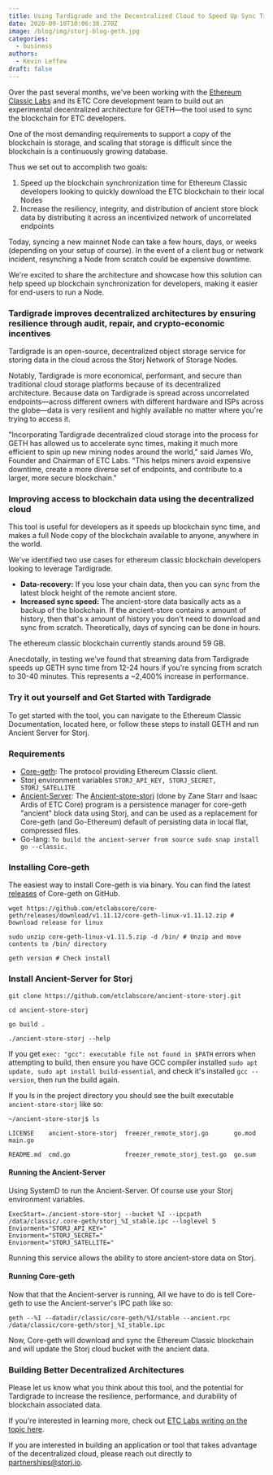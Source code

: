 ```yaml
---
title: Using Tardigrade and the Decentralized Cloud to Speed Up Sync Times for GETH
date: 2020-09-10T10:06:38.270Z
image: /blog/img/storj-blog-geth.jpg
categories:
  - business
authors:
  - Kevin Leffew
draft: false
---
```

Over the past several months, we've been working with the [Ethereum Classic Labs](https://etclabs.org/) and its ETC Core development team to build out an experimental decentralized architecture for GETH—the tool used to sync the blockchain for ETC developers.

One of the most demanding requirements to support a copy of the blockchain is storage, and scaling that storage is difficult since the blockchain is a continuously growing database.

Thus we set out to accomplish two goals:

1. Speed up  the blockchain synchronization time for Ethereum Classic developers looking to quickly download the ETC blockchain to their local Nodes
2. Increase the resiliency, integrity, and distribution of ancient store block data by distributing it across an incentivized network of uncorrelated endpoints

Today, syncing a new mainnet Node can take a few hours, days, or weeks (depending on your setup of course). In the event of a client bug or network incident, resynching a Node from scratch could be expensive downtime.

We're excited to share the architecture and showcase how this solution can help speed up blockchain synchronization for developers, making it easier for end-users to run a Node.

### Tardigrade improves decentralized architectures by ensuring resilience through audit, repair, and crypto-economic incentives

Tardigrade is an open-source, decentralized object storage service for storing data in the cloud across the Storj Network of Storage Nodes.

Notably, Tardigrade is more economical, performant, and secure than traditional cloud storage platforms because of its decentralized architecture. Because data on Tardigrade is spread across uncorrelated endpoints—across different owners with different hardware and ISPs across the globe—data is very resilient and highly available no matter where you're trying to access it.

"Incorporating Tardigrade decentralized cloud storage into the process for GETH has allowed us to accelerate sync times, making it much more efficient to spin up new mining nodes around the world," said James Wo, Founder and Chairman of ETC Labs. "This helps miners avoid expensive downtime, create a more diverse set of endpoints, and contribute to a larger, more secure blockchain."

### Improving access to blockchain data using the decentralized cloud

This tool is useful for developers as it speeds up blockchain sync time, and makes a full Node copy of the blockchain available to anyone, anywhere in the world.

We've identified two use cases for ethereum classic blockchain developers looking to leverage Tardigrade.

* **Data-recovery:** If you lose your chain data, then you can sync from the latest block height of the remote ancient store.
* **Increased sync speed:** The ancient-store data basically acts as a backup of the blockchain. If the ancient-store contains x amount of history, then that's x amount of history you don't need to download and sync from scratch. Theoretically, days of syncing can be done in hours.

The ethereum classic blockchain currently stands around 59 GB.

Anecdotally, in testing we've found that streaming data from Tardigrade speeds up GETH sync time from 12-24 hours if you're syncing from scratch to 30-40 minutes. This represents a ~2,400% increase in performance.

### Try it out yourself and Get Started with Tardigrade

To get started with the tool, you can navigate to the Ethereum Classic Documentation, located here, or follow these steps to install GETH and run Ancient Server for Storj.

### Requirements

* [Core-geth](https://core-geth.org/): The protocol providing Ethereum Classic client.
* Storj environment variables `STORJ_API_KEY, STORJ_SECRET, STORJ_SATELLITE`
* [Ancient-Server](https://github.com/etclabscore/ancient-store-storj): The [Ancient-store-storj](https://github.com/etclabscore/ancient-store-storj) (done by Zane Starr and Isaac Ardis of ETC Core) program is a persistence manager for core-geth "ancient" block data using Storj, and can be used as a replacement for Core-geth (and Go-Ethereum) default of persisting data in local flat, compressed files.
* Go-lang: `To build the ancient-server from source sudo snap install go --classic.`

### Installing Core-geth

The easiest way to install Core-geth is via binary. You can find the latest [releases](https://github.com/etclabscore/core-geth/releases) of Core-geth on GitHub.

`wget https://github.com/etclabscore/core-geth/releases/download/v1.11.12/core-geth-linux-v1.11.12.zip # Download release for linux`

`sudo unzip core-geth-linux-v1.11.5.zip -d /bin/ # Unzip and move contents to /bin/ directory`

`geth version # Check install`

### Install Ancient-Server for Storj

`git clone https://github.com/etclabscore/ancient-store-storj.git`

`cd ancient-store-storj`

`go build .`

`./ancient-store-storj --help`

If you get `exec: "gcc": executable file not found in $PATH` errors when attempting to build, then ensure you have GCC compiler installed `sudo apt update, sudo apt install build-essential`, and check it's installed `gcc --version`, then run the build again.

If you ls in the project directory you should see the built executable `ancient-store-storj` like so:

`~/ancient-store-storj$ ls`

`LICENSE    ancient-store-storj  freezer_remote_storj.go       go.mod  main.go`

`README.md  cmd.go               freezer_remote_storj_test.go  go.sum`

#### Running the Ancient-Server

Using SystemD to run the Ancient-Server. Of course use your Storj environment variables.

`ExecStart=./ancient-store-storj --bucket %I --ipcpath /data/classic/.core-geth/storj_%I_stable.ipc --loglevel 5`\
`Enviorment="STORJ_API_KEY="`\
`Enviorment="STORJ_SECRET="`\
`Enviorment="STORJ_SATELLITE="`

Running this service allows the ability to store ancient-store data on Storj.

#### Running Core-geth

Now that that the Ancient-server is running, All we have to do is tell Core-geth to use the Ancient-server's IPC path like so:

`geth --%I --datadir/classic/core-geth/%I/stable --ancient.rpc /data/classic/core-geth/storj_%I_stable.ipc`

Now, Core-geth will download and sync the Ethereum Classic blockchain and will update the Storj cloud bucket with the ancient data.

### Building Better Decentralized Architectures

Please let us know what you think about this tool, and the potential for Tardigrade to increase the resilience, performance, and durability of blockchain associated data.

If you're interested in learning more, check out [ETC Labs writing on the topic here](https://medium.com/ethereum-classic-labs/ethereum-classic-labs-joins-forces-with-storj-labs-947726b3ecdd).

If you are interested in building an application or tool that takes advantage of the decentralized cloud, please reach out directly to [partnerships@storj.io](mailto:partnerships@storj.io).